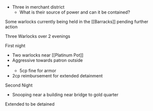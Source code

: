 - Three in merchant district
	- What is their source of power and can it be contained?

Some warlocks currently being held in the [[Barracks]] pending further action

Three Warlocks over 2 evenings

First night
- Two warlocks near [[Platinum Pot]]
- Aggressive towards patron outside
- - 5cp fine for armor
- 2cp reimbursement for extended detainment

Second Night
- Snooping near a building near bridge to gold quarter


Extended to be detained

